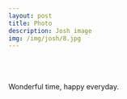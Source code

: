 ```yaml
---
layout: post
title: Photo
description: Josh image
img: /img/josh/8.jpg
---
```


<div class="img_row">
	<img class="col one" src="{{ site.baseurl }}/img/josh/1.jpg" alt="" title="Josh image"/>
	<img class="col one" src="{{ site.baseurl }}/img/josh/2.jpg" alt="" title="Josh image"/>
	<img class="col one" src="{{ site.baseurl }}/img/josh/3.jpg" alt="" title="Josh image"/>
</div>
<div class="img_row">
	<img class="col one" src="{{ site.baseurl }}/img/josh/4.jpg" alt="" title="Josh image"/>
	<img class="col one" src="{{ site.baseurl }}/img/josh/5.jpg" alt="" title="Josh image"/>
	<img class="col one" src="{{ site.baseurl }}/img/josh/6.jpg" alt="" title="Josh image"/>
</div>
<div class="img_row">
	<img class="col one" src="{{ site.baseurl }}/img/josh/7.jpg" alt="" title="Josh image"/>
	<img class="col one" src="{{ site.baseurl }}/img/josh/8.jpg" alt="" title="Josh image"/>
	<img class="col one" src="{{ site.baseurl }}/img/josh/9.jpg" alt="" title="Josh image"/>
</div>
<div class="col three caption">
	Wonderful time, happy everyday.
</div>
